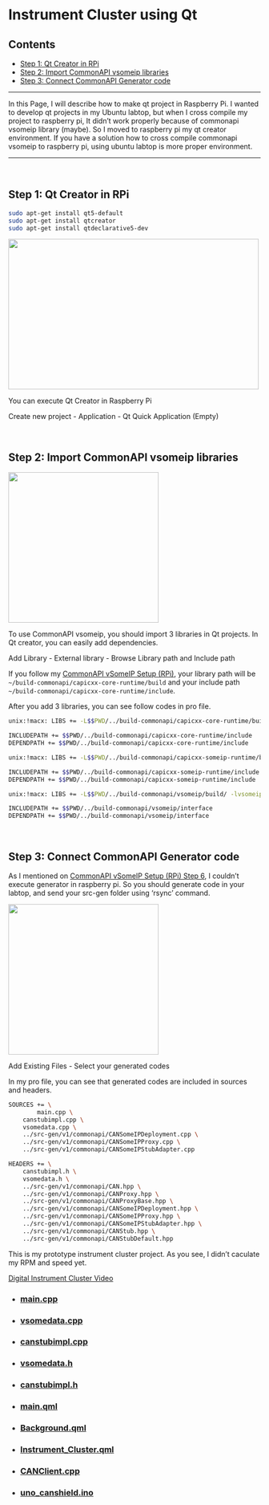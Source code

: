 # Instrument Cluster using Qt

## Contents
- [Step 1: Qt Creator in RPi](#step-1-qt-creator-in-rpi)
- [Step 2: Import CommonAPI vsomeip libraries](#step-2-import-commonapi-vsomeip-libraries)
- [Step 3: Connect CommonAPI Generator code](#step-3-connect-commonapi-generator-code)

---

In this Page, I will describe how to make qt project in Raspberry Pi. I wanted to develop qt projects in my Ubuntu labtop, but when I cross compile my project to raspberry pi, It didn’t work properly because of commonapi vsomeip library (maybe). So I moved to raspberry pi my qt creator environment. If you have a solution how to cross compile commonapi vsomeip to raspberry pi, using ubuntu labtop is more proper environment.

---

<br/>

## Step 1: Qt Creator in RPi

```bash
sudo apt-get install qt5-default
sudo apt-get install qtcreator
sudo apt-get install qtdeclarative5-dev
```
<img src="https://user-images.githubusercontent.com/111988634/200329521-08180a5c-be79-431f-aada-361b84e883a7.png"  width="500" height="300"/>  

You can execute Qt Creator in Raspberry Pi

Create new project - Application - Qt Quick Application (Empty)

<br/>

## Step 2: Import CommonAPI vsomeip libraries

<img src="https://user-images.githubusercontent.com/111988634/200329535-ef58f5c9-8154-47c3-8f05-c42f6243b2a4.png"  width="300" height="300"/>  

To use CommonAPI vsomeip, you should import 3 libraries in Qt projects. In Qt creator, you can easily add dependencies.

Add Library - External library - Browse Library path and Include path

If you follow my [CommonAPI vSomeIP Setup (RPi)](../CommonAPI-vSomeIP/), your library path will be `~/build-commonapi/capicxx-core-runtime/build` and your include path `~/build-commonapi/capicxx-core-runtime/include`.

After you add 3 libraries, you can see follow codes in pro file.

```bash
unix:!macx: LIBS += -L$$PWD/../build-commonapi/capicxx-core-runtime/build/ -lCommonAPI

INCLUDEPATH += $$PWD/../build-commonapi/capicxx-core-runtime/include
DEPENDPATH += $$PWD/../build-commonapi/capicxx-core-runtime/include

unix:!macx: LIBS += -L$$PWD/../build-commonapi/capicxx-someip-runtime/build/ -lCommonAPI-SomeIP

INCLUDEPATH += $$PWD/../build-commonapi/capicxx-someip-runtime/include
DEPENDPATH += $$PWD/../build-commonapi/capicxx-someip-runtime/include

unix:!macx: LIBS += -L$$PWD/../build-commonapi/vsomeip/build/ -lvsomeip

INCLUDEPATH += $$PWD/../build-commonapi/vsomeip/interface
DEPENDPATH += $$PWD/../build-commonapi/vsomeip/interface
```

<br/>

## Step 3: Connect CommonAPI Generator code


As I mentioned on [CommonAPI vSomeIP Setup (RPi) Step 6](https://www.notion.so/CommonAPI-vSomeIP-Setup-RPi-ce8b69ad6b4f40fc9734cf0e744a58e1), I couldn’t execute generator in raspberry pi. So you should generate code in your labtop, and send your src-gen folder using ‘rsync’ command.

<img src="https://user-images.githubusercontent.com/111988634/200329541-f38979ec-eae4-4bac-8dec-33953a3fa68c.png"  width="300" height="300"/> 

Add Existing Files - Select your generated codes

In my pro file, you can see that generated codes are included in sources and headers.

```bash
SOURCES += \
        main.cpp \
    canstubimpl.cpp \
    vsomedata.cpp \
    ../src-gen/v1/commonapi/CANSomeIPDeployment.cpp \
    ../src-gen/v1/commonapi/CANSomeIPProxy.cpp \
    ../src-gen/v1/commonapi/CANSomeIPStubAdapter.cpp

HEADERS += \
    canstubimpl.h \
    vsomedata.h \
    ../src-gen/v1/commonapi/CAN.hpp \
    ../src-gen/v1/commonapi/CANProxy.hpp \
    ../src-gen/v1/commonapi/CANProxyBase.hpp \
    ../src-gen/v1/commonapi/CANSomeIPDeployment.hpp \
    ../src-gen/v1/commonapi/CANSomeIPProxy.hpp \
    ../src-gen/v1/commonapi/CANSomeIPStubAdapter.hpp \
    ../src-gen/v1/commonapi/CANStub.hpp \
    ../src-gen/v1/commonapi/CANStubDefault.hpp
```

This is my prototype instrument cluster project. As you see, I didn’t caculate my RPM and speed yet.

[Digital Instrument Cluster Video](https://user-images.githubusercontent.com/111988634/200329556-4ca457d4-42d5-4613-865d-af7b0b90e7c4.webm)

- ### [main.cpp](Cluster/main.cpp)
- ### [vsomedata.cpp](Cluster/vsomedata.cpp)
- ### [canstubimpl.cpp](Cluster/canstubimpl.cpp)
- ### [vsomedata.h](Cluster/vsomedata.h)
- ### [canstubimpl.h](Cluster/canstubimpl.h)
- ### [main.qml](Cluster/main.qml)
- ### [Background.qml](Cluster/Background.qml)
- ### [Instrument_Cluster.qml](Cluster/Instrument_Cluster.qml)
- ### [CANClient.cpp](../CommonAPI-vSomeIP/project-can/src/CANClient.cpp)
- ### [uno_canshield.ino](../CAN/src/uno_canshield.ino)
